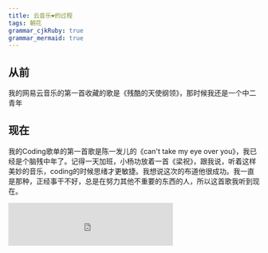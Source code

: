 ```yaml
---
title: 云音乐❤️的过程
tags: 朝花
grammar_cjkRuby: true
grammar_mermaid: true
---
```


## 从前

我的网易云音乐的第一首收藏的歌是《残酷的天使纲领》，那时候我还是一个中二青年

## 现在

我的Coding歌单的第一首歌是陈一发儿的《can't take my eye over you》，我已经是个脑残中年了。记得一天加班，小杨功放着一首《梁祝》，跟我说，听着这样美妙的音乐，coding的时候思绪才更敏捷。我想说这次的布道他很成功。我一直是那种，正经事干不好，总是在努力其他不重要的东西的人，所以这首歌我听到现在。


<iframe frameborder="no" border="0" marginwidth="0" marginheight="0" width="330" height="86" src="http://music.163.com/outchain/player?type=2&id=122672&auto=0&height=66"></iframe>
